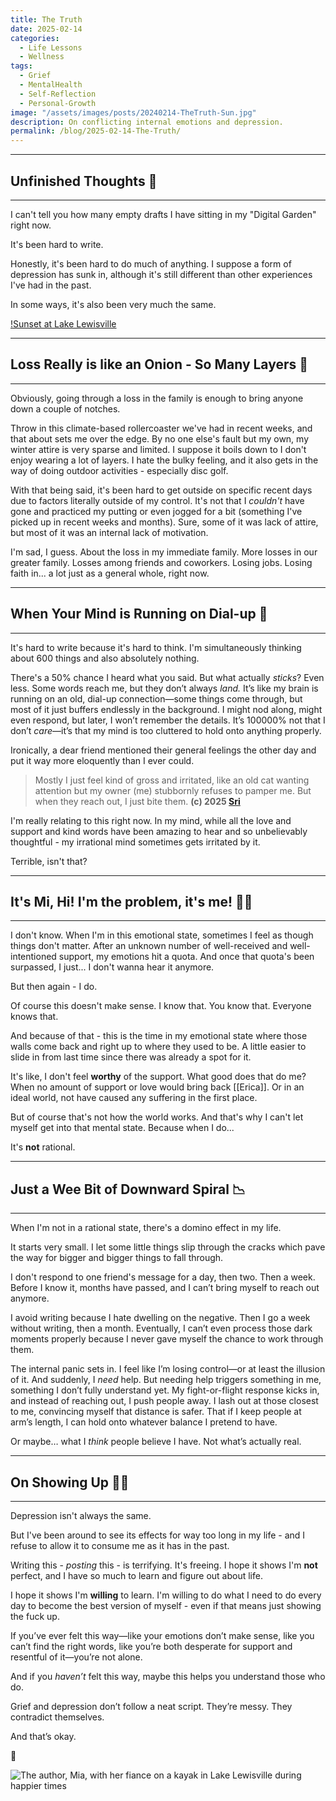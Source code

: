 ```yaml
---
title: The Truth
date: 2025-02-14
categories:
  - Life Lessons
  - Wellness
tags:
  - Grief
  - MentalHealth
  - Self-Reflection
  - Personal-Growth
image: "/assets/images/posts/20240214-TheTruth-Sun.jpg"
description: On conflicting internal emotions and depression.
permalink: /blog/2025-02-14-The-Truth/
---
```

---
## Unfinished Thoughts 🫥
---

I can't tell you how many empty drafts I have sitting in my "Digital Garden" right now. 

It's been hard to write.

Honestly, it's been hard to do much of anything. I suppose a form of depression has sunk in, although it's still different than other experiences I've had in the past. 

In some ways, it's also been very much the same.

[!Sunset at Lake Lewisville]("\blog\assets\images\posts\20250214-TheTruth-Sunset.jpg")

---
## Loss Really is like an Onion - So Many Layers 🧅
---

Obviously, going through a loss in the family is enough to bring anyone down a couple of notches. 

Throw in this climate-based rollercoaster we've had in recent weeks, and that about sets me over the edge. By no one else's fault but my own, my winter attire is very sparse and limited. I suppose it boils down to I don't enjoy wearing a lot of layers. I hate the bulky feeling, and it also gets in the way of doing outdoor activities - especially disc golf. 

With that being said, it's been hard to get outside on specific recent days due to factors literally outside of my control. It's not that I *couldn't* have gone and practiced my putting or even jogged for a bit (something I've picked up in recent weeks and months). Sure, some of it was lack of attire, but most of it was an internal lack of motivation.

I'm sad, I guess. About the loss in my immediate family. More losses in our greater family. Losses among friends and coworkers. Losing jobs. Losing faith in... a lot just as a general whole, right now. 

---
## When Your Mind is Running on Dial-up 🐌
---

It's hard to write because it's hard to think. I'm simultaneously thinking about 600 things and also absolutely nothing. 

There's a 50% chance I heard what you said. But what actually _sticks_? Even less. Some words reach me, but they don’t always _land._ It’s like my brain is running on an old, dial-up connection—some things come through, but most of it just buffers endlessly in the background. I might nod along, might even respond, but later, I won’t remember the details. It’s 100000% not that I don’t _care_—it’s that my mind is too cluttered to hold onto anything properly.

Ironically, a dear friend mentioned their general feelings the other day and put it way more eloquently than I ever could.

> Mostly I just feel kind of gross and irritated, like an old cat wanting attention but my owner (me) stubbornly refuses to pamper me. But when they reach out, I just bite them.
> **(c) 2025 [Sri](https://dsriseah.com/)**

I'm really relating to this right now. In my mind, while all the love and support and kind words have been amazing to hear and so unbelievably thoughtful - my irrational mind sometimes gets irritated by it. 

Terrible, isn't that?

---
## It's Mi, Hi! I'm the problem, it's me! 💃🏽
---

I don't know. When I'm in this emotional state, sometimes I feel as though things don't matter. After an unknown number of well-received and well-intentioned support, my emotions hit a quota. And once that quota's been surpassed, I just... I don't wanna hear it anymore. 

But then again - I do.

Of course this doesn't make sense. I know that. You know that. Everyone knows that.

And because of that - this is the time in my emotional state where those walls come back and right up to where they used to be. A little easier to slide in from last time since there was already a spot for it.

It's like, I don't feel **worthy** of the support. What good does that do me? When no amount of support or love would bring back [[Erica]]. Or in an ideal world, not have caused any suffering in the first place.

But of course that's not how the world works. And that's why I can't let myself get into that mental state. Because when I do...

It's **not** rational.

---
## Just a Wee Bit of Downward Spiral 📉
---

When I'm not in a rational state, there's a domino effect in my life. 

It starts very small. I let some little things slip through the cracks which pave the way for bigger and bigger things to fall through.

I don't respond to one friend's message for a day, then two. Then a week. Before I know it, months have passed, and I can’t bring myself to reach out anymore.

I avoid writing because I hate dwelling on the negative. Then I go a week without writing, then a month. Eventually, I can’t even process those dark moments properly because I never gave myself the chance to work through them.

The internal panic sets in. I feel like I’m losing control—or at least the illusion of it. And suddenly, I _need_ help. But needing help triggers something in me, something I don’t fully understand yet. My fight-or-flight response kicks in, and instead of reaching out, I push people away. I lash out at those closest to me, convincing myself that distance is safer. That if I keep people at arm’s length, I can hold onto whatever balance I pretend to have.

Or maybe… what I _think_ people believe I have. Not what’s actually real.

---
## On Showing Up 💪🏽
---

Depression isn't always the same.

But I've been around to see its effects for way too long in my life - and I refuse to allow it to consume me as it has in the past. 

Writing this - *posting* this - is terrifying. It's freeing. I hope it shows I'm **not** perfect, and I have so much to learn and figure out about life.

I hope it shows I'm **willing** to learn. I'm willing to do what I need to do every day to become the best version of myself - even if that means just showing the fuck up.

If you’ve ever felt this way—like your emotions don’t make sense, like you can’t find the right words, like you’re both desperate for support and resentful of it—you’re not alone. 

And if you _haven’t_ felt this way, maybe this helps you understand those who do. 

Grief and depression don’t follow a neat script. They’re messy. They contradict themselves. 

And that’s okay.

🖤

![The author, Mia, with her fiance on a kayak in Lake Lewisville during happier times]("\blog\assets\images\posts\20250214-TheTruth-Valentine.jpg")
